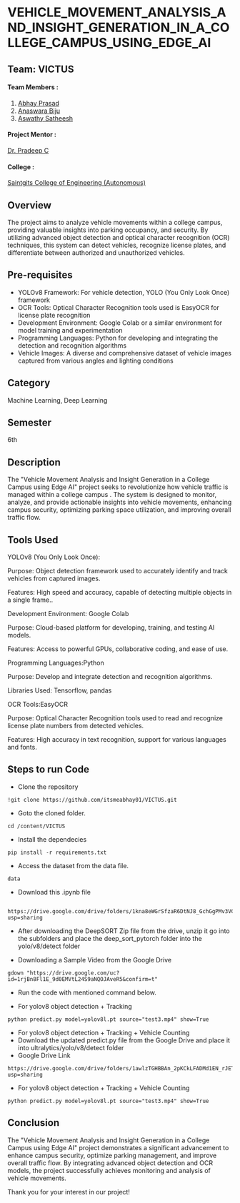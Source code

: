 # VEHICLE_MOVEMENT_ANALYSIS_AND_INSIGHT_GENERATION_IN_A_COLLEGE_CAMPUS_USING_EDGE_AI

## Team: VICTUS
#### Team Members :
1. [Abhay Prasad](https://github.com/itsmeabhay01)
2. [Anaswara Biju](https://github.com/anaswarabiju)
3. [Aswathy Satheesh](https://github.com/aaswathi)

#### Project Mentor :
 [Dr. Pradeep C](mailto:jyothish.cg@saintgits.org)
 
 #### College :
 [Saintgits College of Engineering (Autonomous)](https://saintgits.org/saintgits-college-of-engineering/)
## Overview
The project aims to analyze vehicle movements within a college campus, providing valuable insights into parking occupancy, and security. By utilizing advanced object detection and optical character recognition (OCR) techniques, this system can detect vehicles, recognize license plates, and differentiate between authorized and unauthorized vehicles.

## Pre-requisites
- YOLOv8 Framework: For vehicle detection, YOLO (You Only Look Once) framework
- OCR Tools: Optical Character Recognition tools used is EasyOCR for license plate recognition
- Development Environment: Google Colab or a similar environment for model training and experimentation
- Programming Languages: Python for developing and integrating the detection and recognition algorithms
- Vehicle Images: A diverse and comprehensive dataset of vehicle images captured from various angles and lighting conditions

## Category
Machine Learning, Deep Learning

## Semester
6th

## Description
The "Vehicle Movement Analysis and Insight Generation in a College Campus using Edge AI" project seeks to revolutionize how vehicle traffic is managed within a college campus . The system is designed to monitor, analyze, and provide actionable insights into vehicle movements, enhancing campus security, optimizing parking space utilization, and improving overall traffic flow.

## Tools Used

YOLOv8 (You Only Look Once):

Purpose: Object detection framework used to accurately identify and track vehicles  from captured images.

Features: High speed and accuracy, capable of detecting multiple objects in a single frame..

Development Environment: Google Colab

Purpose: Cloud-based platform for developing, training, and testing AI models.

 Features: Access to powerful GPUs, collaborative coding, and ease of use.
 
 Programming Languages:Python

Purpose: Develop and integrate detection and recognition algorithms.

Libraries Used: Tensorflow, pandas

OCR Tools:EasyOCR

Purpose: Optical Character Recognition tools used to read and recognize license plate numbers from detected vehicles.

Features: High accuracy in text recognition, support for various languages and fonts.
     
  
<a id="conclusion"></a>

## Steps to run Code

- Clone the repository
```
!git clone https://github.com/itsmeabhay01/VICTUS.git
```
- Goto the cloned folder.
```
cd /content/VICTUS
```
- Install the dependecies
```
pip install -r requirements.txt

```

- Access the dataset from the data file.
```
data

```
- Download this .ipynb file 
```

https://drive.google.com/drive/folders/1kna8eWGrSfzaR6DtNJ8_GchGgPMv3VC8?usp=sharing
```
- After downloading the DeepSORT Zip file from the drive, unzip it go into the subfolders and place the deep_sort_pytorch folder into the yolo/v8/detect folder

- Downloading a Sample Video from the Google Drive
```
gdown "https://drive.google.com/uc?id=1rjBn8Fl1E_9d0EMVtL24S9aNQOJAveR5&confirm=t"
```

- Run the code with mentioned command below.

- For yolov8 object detection + Tracking
```
python predict.py model=yolov8l.pt source="test3.mp4" show=True
```
- For yolov8 object detection + Tracking + Vehicle Counting
- Download the updated predict.py file from the Google Drive and place it into ultralytics/yolo/v8/detect folder 
- Google Drive Link
```
https://drive.google.com/drive/folders/1awlzTGHBBAn_2pKCkLFADMd1EN_rJETW?usp=sharing
```
- For yolov8 object detection + Tracking + Vehicle Counting
```
python predict.py model=yolov8l.pt source="test3.mp4" show=True
```
## Conclusion

The "Vehicle Movement Analysis and Insight Generation in a College Campus using Edge AI" project demonstrates a significant advancement  to enhance campus security, optimize parking management, and improve overall traffic flow. By integrating advanced object detection and OCR models, the project successfully achieves monitoring and analysis of vehicle movements.



Thank you for your interest in our project!
